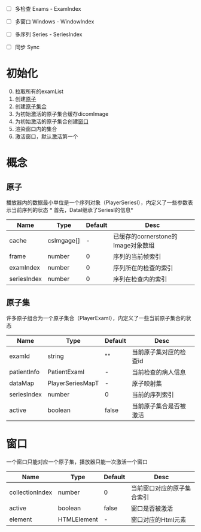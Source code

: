 - [ ] 多检查 Exams - ExamIndex
- [ ] 多窗口 Windows - WindowIndex
- [ ] 多序列 Series - SeriesIndex
- [ ] 同步 Sync


# 初始化

0. 拉取所有的examList
1. 创建[原子](#原子)
2. 创建[原子集合](#原子集)
3. 为初始激活的原子集合缓存dicomImage
4. 为初始激活的原子集合创建[窗口](#窗口)
5. 渲染窗口内的集合
6. 激活窗口，默认激活第一个


# 概念
## 原子

播放器内的数据最小单位是一个序列对象（PlayerSeriesI），内定义了一些参数表示当前序列的状态 * 首先，DataI继承了SeriesI的信息*

| Name | Type | Default | Desc |
| -- | -- | -- | -- |
| cache | csImgage[] | - | 已缓存的cornerstone的Image对象数组|
| frame | number | 0 | 序列的当前帧索引 |
| examIndex | number | 0 | 序列所在的检查的索引 |
| seriesIndex | number | 0 | 序列在检查内的索引 |

## 原子集

许多原子组合为一个原子集合（PlayerExamI），内定义了一些当前原子集合的状态

| Name | Type | Default | Desc |
| -- | -- | -- | -- |
| examId | string | "" | 当前原子集对应的检查id |
| patientInfo | PatientExamI | - | 当前检查的病人信息 |
| dataMap | PlayerSeriesMapT | - | 原子映射集 |
| seriesIndex | number | 0 | 当前的序列索引 |
| active | boolean | false | 当前原子集合是否被激活 |


# 窗口

一个窗口只能对应一个原子集，播放器只能一次激活一个窗口

| Name | Type | Default | Desc |
| -- | -- | -- | -- |
| collectionIndex | number | 0 | 当前窗口对应的原子集合索引 |
| active | boolean | false | 窗口是否被激活 |
| element | HTMLElement | - | 窗口对应的Html元素 |